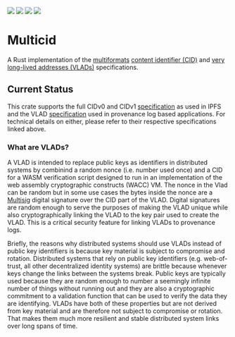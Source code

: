[![](https://img.shields.io/badge/made%20by-Cryptid%20Technologies-gold.svg?style=flat-square)][CRYPTID]
[![](https://img.shields.io/badge/project-provenance-purple.svg?style=flat-square)][PROVENANCE]
[![](https://img.shields.io/badge/project-multiformats-blue.svg?style=flat-square)][MULTIFORMATS]
![](https://github.com/cryptidtech/multicid/actions/workflows/rust.yml/badge.svg)

# Multicid

A Rust implementation of the [multiformats][MULTIFORMATS] [content identifier (CID)][CID]
and [very long-lived addresses (VLADs)][VLAD] specifications.

## Current Status

This crate supports the full CIDv0 and CIDv1 [specification][CID] as used in
IPFS and the VLAD [specification][VLAD] used in provenance log based applications.
For technical details on either, please refer to their respective
specifications linked above.

### What are VLADs?

A VLAD is intended to replace public keys as identifiers in distributed systems
by combinind a random nonce (i.e. number used once) and a CID for a WASM
verification script designed to run in an implementation of the web assembly
cryptographic constructs (WACC) VM. The nonce in the Vlad can be random but in
some use cases the bytes inside the nonce are a [Multisig][MULTISIG] digital signature
over the CID part of the VLAD. Digital signatures are random enough to serve
the purposes of making the VLAD unique while also cryptographically linking the
VLAD to the key pair used to create the VLAD. This is a critical security
feature for linking VLADs to provenance logs.

Briefly, the reasons why distributed systems should use VLADs instead of public
key identifiers is because key material is subject to compromise and rotation.
Distributed systems that rely on public key identifiers (e.g. web-of-trust, all
other decentralized identity systems) are brittle because whenever keys change
the links between the systems break. Public keys are typically used because 
they are random enough to number a seemingly infinite number of things without 
running out and they are also a cryptographic commitment to a validation
function that can be used to verify the data they are identifying. VLADs have
both of these properties but are not derived from key material and are
therefore not subject to compromise or rotation. That makes them much more 
resilient and stable distributed system links over long spans of time.

[CRYPTID]: https://cryptid.tech/
[PROVENANCE]: https://github.com/cryptidtech/provenance-specifications/
[MULTIFORMATS]: https://github.com/multiformats/multiformats
[CID]: https://docs.ipfs.tech/concepts/content-addressing/
[VLAD]: https://github.com/cryptidtech/blob/main/specifications/vlad.md
[MULTISIG]: https://github.com/cryptidtech/multisig
